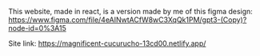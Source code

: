 This website, made in react, is a version made by me of this figma design: https://www.figma.com/file/4eAINwtACfW8wC3XqQk1PM/gpt3-(Copy)?node-id=0%3A15

Site link: https://magnificent-cucurucho-13cd00.netlify.app/
